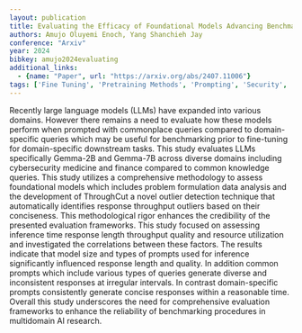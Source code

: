 ```yaml
---
layout: publication
title: Evaluating the Efficacy of Foundational Models Advancing Benchmarking Practices to Enhance Fine-Tuning Decision-Making
authors: Amujo Oluyemi Enoch, Yang Shanchieh Jay
conference: "Arxiv"
year: 2024
bibkey: amujo2024evaluating
additional_links:
  - {name: "Paper", url: "https://arxiv.org/abs/2407.11006"}
tags: ['Fine Tuning', 'Pretraining Methods', 'Prompting', 'Security', 'Tools', 'Training Techniques']
---
```

Recently large language models (LLMs) have expanded into various domains. However there remains a need to evaluate how these models perform when prompted with commonplace queries compared to domain-specific queries which may be useful for benchmarking prior to fine-tuning for domain-specific downstream tasks. This study evaluates LLMs specifically Gemma-2B and Gemma-7B across diverse domains including cybersecurity medicine and finance compared to common knowledge queries. This study utilizes a comprehensive methodology to assess foundational models which includes problem formulation data analysis and the development of ThroughCut a novel outlier detection technique that automatically identifies response throughput outliers based on their conciseness. This methodological rigor enhances the credibility of the presented evaluation frameworks. This study focused on assessing inference time response length throughput quality and resource utilization and investigated the correlations between these factors. The results indicate that model size and types of prompts used for inference significantly influenced response length and quality. In addition common prompts which include various types of queries generate diverse and inconsistent responses at irregular intervals. In contrast domain-specific prompts consistently generate concise responses within a reasonable time. Overall this study underscores the need for comprehensive evaluation frameworks to enhance the reliability of benchmarking procedures in multidomain AI research.
